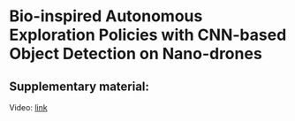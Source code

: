 # Bio-inspired Autonomous Exploration Policies with CNN-based Object Detection on Nano-drones

## Supplementary material:
Video: [link](https://youtu.be/zZacoHAp9KI)
